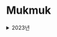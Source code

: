 # Mukmuk

<details>
<summary>2023년</summary>
<details>
<summary>4월</summary>
<details>
<summary>17일</summary>
<div markdown="1">
2023년 4월 17일 [알고리즘 - 수학] : https://velog.io/@rosesua318/23%EB%85%84-4%EC%9B%94-17%EC%9D%BC-%EC%95%8C%EA%B3%A0%EB%A6%AC%EC%A6%98
</div>
</details>

<details>
<summary>18일</summary>
<div markdown="1">
2023년 4월 18일 [알고리즘 - 수학] : https://velog.io/@rosesua318/23%EB%85%84-4%EC%9B%94-18%EC%9D%BC-%EC%95%8C%EA%B3%A0%EB%A6%AC%EC%A6%98-%EC%88%98%ED%95%99
</div>
</details>

<details>
<summary>19일</summary>
<div markdown="1">
2023년 4월 19일 [알고리즘 - 수학] : https://velog.io/@rosesua318/23%EB%85%84-4%EC%9B%94-19%EC%9D%BC-%EC%95%8C%EA%B3%A0%EB%A6%AC%EC%A6%98-%EC%88%98%ED%95%99
</div>
</details>

<details>
<summary>20일</summary>
<div markdown="1">
2023년 4월 20일 [알고리즘 - 수학] : https://velog.io/@rosesua318/23%EB%85%84-4%EC%9B%94-20%EC%9D%BC-%EC%95%8C%EA%B3%A0%EB%A6%AC%EC%A6%98-%EC%88%98%ED%95%99
</div>
</details>

<details>
<summary>21일</summary>
<div markdown="1">
2023년 4월 21일 [알고리즘 - 수학] : https://velog.io/@rosesua318/23%EB%85%84-4%EC%9B%94-21%EC%9D%BC-%EC%95%8C%EA%B3%A0%EB%A6%AC%EC%A6%98-%EC%88%98%ED%95%99
</div>
</details>

<details>
<summary>24일</summary>
<div markdown="1">
2023년 4월 24일 [알고리즘 - 자료구조] : https://velog.io/@rosesua318/23%EB%85%84-4%EC%9B%94-24%EC%9D%BC
</div>
</details>

<details>
<summary>25일</summary>
<div markdown="1">
2023년 4월 25일 [알고리즘 - 자료구조] : https://velog.io/@rosesua318/23%EB%85%84-4%EC%9B%94-24%EC%9D%BC-%EC%95%8C%EA%B3%A0%EB%A6%AC%EC%A6%98-%EC%9E%90%EB%A3%8C%EA%B5%AC%EC%A1%B0
</div>
</details>

<details>
<summary>26일</summary>
<div markdown="1">
2023년 4월 26일 [알고리즘 - 자료구조] : https://velog.io/@rosesua318/23%EB%85%84-4%EC%9B%94-25%EC%9D%BC-%EC%95%8C%EA%B3%A0%EB%A6%AC%EC%A6%98-%EC%9E%90%EB%A3%8C%EA%B5%AC%EC%A1%B0
</div>
</details>

<details>
<summary>27일</summary>
<div markdown="1">
2023년 4월 27일 [알고리즘 - 자료구조] : https://velog.io/@rosesua318/23%EB%85%84-4%EC%9B%94-27%EC%9D%BC-%EC%95%8C%EA%B3%A0%EB%A6%AC%EC%A6%98-%EC%9E%90%EB%A3%8C%EA%B5%AC%EC%A1%B0
</div>
</details>

<details>
<summary>28일</summary>
<div markdown="1">
2023년 4월 28일 [알고리즘 - 자료구조] : https://velog.io/@rosesua318/23%EB%85%84-4%EC%9B%94-28%EC%9D%BC-%EC%95%8C%EA%B3%A0%EB%A6%AC%EC%A6%98-%EC%9E%90%EB%A3%8C%EA%B5%AC%EC%A1%B0
</div>
</details>

<details>
<summary>29일</summary>
<div markdown="1">
2023년 4월 29일 [알고리즘 - 자료구조] : https://velog.io/@rosesua318/23%EB%85%84-4%EC%9B%94-29%EC%9D%BC-%EC%95%8C%EA%B3%A0%EB%A6%AC%EC%A6%98-%EC%9E%90%EB%A3%8C%EA%B5%AC%EC%A1%B0
</details>

<details>
<summary>30일</summary>
<div markdown="1">
2023년 4월 30일 [알고리즘 - 자료구조] : https://velog.io/@rosesua318/23%EB%85%84-4%EC%9B%94-30%EC%9D%BC-%EC%95%8C%EA%B3%A0%EB%A6%AC%EC%A6%98-%EC%9E%90%EB%A3%8C%EA%B5%AC%EC%A1%B0
</details>
</details>

<details>
<summary>5월</summary>
<details>
<summary>1일</summary>
<div markdown="1">
2023년 5월 1일 [알고리즘 - 자료구조] : https://velog.io/@rosesua318/23%EB%85%84-5%EC%9B%94-1%EC%9D%BC
</div>
</details>

<details>
<summary>2일</summary>
<div markdown="1">
2023년 5월 2일 [알고리즘 - 자료구조] : https://velog.io/@rosesua318/23%EB%85%84-5%EC%9B%94-2%EC%9D%BC-%EC%95%8C%EA%B3%A0%EB%A6%AC%EC%A6%98-%EC%9E%90%EB%A3%8C%EA%B5%AC%EC%A1%B0
</div>
</details>

<details>
<summary>3일</summary>
<div markdown="1">
2023년 5월 3일 [알고리즘 - 자료구조] : https://velog.io/@rosesua318/23%EB%85%84-5%EC%9B%94-3%EC%9D%BC-%EC%95%8C%EA%B3%A0%EB%A6%AC%EC%A6%98-%EC%9E%90%EB%A3%8C%EA%B5%AC%EC%A1%B0
</div>
</details>
  
<details>
<summary>4일</summary>
<div markdown="1">
2023년 5월 4일 [알고리즘 - 자료구조] : https://velog.io/@rosesua318/23%EB%85%84-5%EC%9B%94-4%EC%9D%BC-%EC%95%8C%EA%B3%A0%EB%A6%AC%EC%A6%98-%EC%9E%90%EB%A3%8C%EA%B5%AC%EC%A1%B0
</div>
</details>

<details>
<summary>5일</summary>
<div markdown="1">
2023년 5월 5일 [알고리즘 - 자료구조] : https://velog.io/@rosesua318/23%EB%85%84-5%EC%9B%94-5%EC%9D%BC-%EC%95%8C%EA%B3%A0%EB%A6%AC%EC%A6%98-%EC%9E%90%EB%A3%8C%EA%B5%AC%EC%A1%B0
</div>
</details>

<details>
<summary>8일</summary>
<div markdown="1">
2023년 5월 8일 [알고리즘 - DP] : https://velog.io/@rosesua318/23%EB%85%84-5%EC%9B%94-8%EC%9D%BC-%EC%95%8C%EA%B3%A0%EB%A6%AC%EC%A6%98-DP
</div>
</details>

<details>
<summary>9일</summary>
<div markdown="1">
2023년 5월 9일 [알고리즘 - DP] : https://velog.io/@rosesua318/23%EB%85%84-5%EC%9B%94-9%EC%9D%BC-%EC%95%8C%EA%B3%A0%EB%A6%AC%EC%A6%98-DP
</div>
</details>
  
<details>
<summary>10일</summary>
<div markdown="1">
2023년 5월 10일 [알고리즘 - DP] : https://velog.io/@rosesua318/23%EB%85%84-5%EC%9B%94-10%EC%9D%BC-%EC%95%8C%EA%B3%A0%EB%A6%AC%EC%A6%98-DP
</div>
</details>

<details>
<summary>11일</summary>
<div markdown="1">
2023년 5월 11일 [알고리즘 - DP] : https://velog.io/@rosesua318/23%EB%85%84-5%EC%9B%94-11%EC%9D%BC-%EC%95%8C%EA%B3%A0%EB%A6%AC%EC%A6%98-DP
</div>
</details>
  
<details>
<summary>12일</summary>
<div markdown="1">
2023년 5월 12일 [알고리즘 - DP] : https://velog.io/@rosesua318/23%EB%85%84-5%EC%9B%94-12%EC%9D%BC-%EC%95%8C%EA%B3%A0%EB%A6%AC%EC%A6%98-DP
</div>
</details>
  
<details>
<summary>15일</summary>
<div markdown="1">
2023년 5월 15일 [알고리즘 - DP] : https://velog.io/@rosesua318/23%EB%85%84-5%EC%9B%94-15%EC%9D%BC-%EC%95%8C%EA%B3%A0%EB%A6%AC%EC%A6%98-DP
</div>
</details>
  
<details>
<summary>16일</summary>
<div markdown="1">
2023년 5월 16일 [알고리즘 - DP] : https://velog.io/@rosesua318/23%EB%85%84-5%EC%9B%94-16%EC%9D%BC-%EC%95%8C%EA%B3%A0%EB%A6%AC%EC%A6%98-DP
</div>
</details>
  
<details>
<summary>17일</summary>
<div markdown="1">
2023년 5월 17일 [알고리즘 - DP] : https://velog.io/@rosesua318/23%EB%85%84-5%EC%9B%94-17%EC%9D%BC-%EC%95%8C%EA%B3%A0%EB%A6%AC%EC%A6%98-DP
</div>
</details>
  
<details>
<summary>18일</summary>
<div markdown="1">
2023년 5월 18일 [알고리즘 - DP] : https://velog.io/@rosesua318/23%EB%85%84-5%EC%9B%94-18%EC%9D%BC-%EC%95%8C%EA%B3%A0%EB%A6%AC%EC%A6%98-DP
</div>
</details>
  
<details>
<summary>19일</summary>
<div markdown="1">
2023년 5월 19일 [알고리즘 - DP] : https://velog.io/@rosesua318/23%EB%85%84-5%EC%9B%94-19%EC%9D%BC-%EC%95%8C%EA%B3%A0%EB%A6%AC%EC%A6%98-DP
</div>
</details>
  
<details>
<summary>22일</summary>
<div markdown="1">
2023년 5월 22일 [알고리즘 - 완탐] : https://velog.io/@rosesua318/23%EB%85%84-5%EC%9B%94-22%EC%9D%BC-%EC%95%8C%EA%B3%A0%EB%A6%AC%EC%A6%98-%EC%99%84%ED%83%90
</div>
</details>
  
<details>
<summary>23일</summary>
<div markdown="1">
2023년 5월 23일 [알고리즘 - 완탐] : https://velog.io/@rosesua318/23%EB%85%84-5%EC%9B%94-23%EC%9D%BC-%EC%95%8C%EA%B3%A0%EB%A6%AC%EC%A6%98-%EC%99%84%ED%83%90 
</div>
</details>
  
<details>
<summary>24일</summary>
<div markdown="1">
2023년 5월 24일 [알고리즘 - 완탐] : https://velog.io/@rosesua318/23%EB%85%84-5%EC%9B%94-24%EC%9D%BC-%EC%95%8C%EA%B3%A0%EB%A6%AC%EC%A6%98-%EC%99%84%ED%83%90 
</div>
</details>
  
<details>
<summary>26일</summary>
<div markdown="1">
2023년 5월 26일 [알고리즘 - 완탐] : https://velog.io/@rosesua318/23%EB%85%84-5%EC%9B%94-26%EC%9D%BC-%EC%95%8C%EA%B3%A0%EB%A6%AC%EC%A6%98-%EC%99%84%ED%83%90
</div>
</details>
  
<details>
<summary>27일</summary>
<div markdown="1">
2023년 5월 27일 (1) [알고리즘 - 완탐] : https://velog.io/@rosesua318/23%EB%85%84-5%EC%9B%94-27%EC%9D%BC-1-%EC%95%8C%EA%B3%A0%EB%A6%AC%EC%A6%98-%EC%99%84%ED%83%90
</div>
<div markdown="1">
2023년 5월 27일 (2) [알고리즘 - 완탐] : https://velog.io/@rosesua318/23%EB%85%84-5%EC%9B%94-27%EC%9D%BC-2-%EC%95%8C%EA%B3%A0%EB%A6%AC%EC%A6%98-%EC%99%84%ED%83%90
</div>
</details>
  
<details>
<summary>28일</summary>
<div markdown="1">
2023년 5월 28일 (1) [알고리즘 - 완탐] : https://velog.io/@rosesua318/23%EB%85%84-5%EC%9B%94-28%EC%9D%BC-1-%EC%95%8C%EA%B3%A0%EB%A6%AC%EC%A6%98-%EC%99%84%ED%83%90
</div>
<div markdown="1">
2023년 5월 28일 (2) [알고리즘 - 완탐] : https://velog.io/@rosesua318/23%EB%85%84-5%EC%9B%94-28%EC%9D%BC-2-%EC%95%8C%EA%B3%A0%EB%A6%AC%EC%A6%98-%EC%99%84%ED%83%90
</div>
</details>

</details>
  
<details>
<summary>6월</summary>
<details>
<summary>12일</summary>
<div markdown="1">
2023년 6월 12일 [알고리즘 - 그래프] : https://velog.io/@rosesua318/23%EB%85%84-6%EC%9B%94-12%EC%9D%BC-%EC%95%8C%EA%B3%A0%EB%A6%AC%EC%A6%98-%EA%B7%B8%EB%9E%98%ED%94%84
</div>
</details>

<details>
<summary>13일</summary>
<div markdown="1">
2023년 6월 13일 [알고리즘 - 그래프] : https://velog.io/@rosesua318/23%EB%85%84-6%EC%9B%94-13%EC%9D%BC-%EC%95%8C%EA%B3%A0%EB%A6%AC%EC%A6%98-%EA%B7%B8%EB%9E%98%ED%94%84
</div>
</details>
  
<details>
<summary>14일</summary>
<div markdown="1">
2023년 6월 14일 [알고리즘 - 그래프] : https://velog.io/@rosesua318/23%EB%85%84-6%EC%9B%94-14%EC%9D%BC-%EC%95%8C%EA%B3%A0%EB%A6%AC%EC%A6%98-%EA%B7%B8%EB%9E%98%ED%94%84
</div>
</details>
  
<details>
<summary>15일</summary>
<div markdown="1">
2023년 6월 15일 [알고리즘 - 그래프] : https://velog.io/@rosesua318/23%EB%85%84-6%EC%9B%94-15%EC%9D%BC-%EC%95%8C%EA%B3%A0%EB%A6%AC%EC%A6%98-%EA%B7%B8%EB%9E%98%ED%94%84
</div>
</details>
  
<details>
<summary>16일</summary>
<div markdown="1">
2023년 6월 16일 [알고리즘 - BFS] : https://velog.io/@rosesua318/23%EB%85%84-6%EC%9B%94-16%EC%9D%BC-%EC%95%8C%EA%B3%A0%EB%A6%AC%EC%A6%98-%EA%B7%B8%EB%9E%98%ED%94%84
</div>
</details>

<details>
<summary>17일</summary>
<div markdown="1">
2023년 6월 17일 [알고리즘 - BFS] : https://velog.io/@rosesua318/23%EB%85%84-6%EC%9B%94-17%EC%9D%BC-%EC%95%8C%EA%B3%A0%EB%A6%AC%EC%A6%98-BFS
</div>
</details>
  
<details>
<summary>19일</summary>
<div markdown="1">
2023년 6월 19일 [알고리즘 - 트리] : https://velog.io/@rosesua318/23%EB%85%84-6%EC%9B%94-19%EC%9D%BC-%EC%95%8C%EA%B3%A0%EB%A6%AC%EC%A6%98-%ED%8A%B8%EB%A6%AC
</div>
</details>

<details>
<summary>20일</summary>
<div markdown="1">
2023년 6월 20일 [알고리즘 - 트리] : https://velog.io/@rosesua318/23%EB%85%84-6%EC%9B%94-20%EC%9D%BC-%EC%95%8C%EA%B3%A0%EB%A6%AC%EC%A6%98-%ED%8A%B8%EB%A6%AC
</div>
</details>

<details>
<summary>27일</summary>
<div markdown="1">
문자열 나누기 [Java] : https://velog.io/@rosesua318/%EB%AC%B8%EC%9E%90%EC%97%B4-%EB%82%98%EB%88%84%EA%B8%B0-Java
</div>
</details>

<details>
<summary>28일</summary>
<div markdown="1">
2023년 6월 28일 [알고리즘 - BFS] : https://velog.io/@rosesua318/23%EB%85%84-6%EC%9B%94-28%EC%9D%BC-%EC%95%8C%EA%B3%A0%EB%A6%AC%EC%A6%98-BFS
</div>
</details>

<details>
<summary>29일</summary>
<div markdown="1">
2023년 6월 29일 [알고리즘 - BFS] : https://velog.io/@rosesua318/23%EB%85%84-6%EC%9B%94-29%EC%9D%BC-%EC%95%8C%EA%B3%A0%EB%A6%AC%EC%A6%98-BFS
</div>
</details>

<details>
<summary>30일</summary>
<div markdown="1">
2023년 6월 30일 [알고리즘 - BFS] : https://velog.io/@rosesua318/23%EB%85%84-6%EC%9B%94-30%EC%9D%BC-%EC%95%8C%EA%B3%A0%EB%A6%AC%EC%A6%98-BFS
</div>
</details>
  
</details>


<details>
<summary>7월</summary>
<details>
<summary>3일</summary>
<div markdown="1">
2023년 7월 3일 [알고리즘 - BFS] : https://velog.io/@rosesua318/23%EB%85%84-7%EC%9B%94-3%EC%9D%BC-%EC%95%8C%EA%B3%A0%EB%A6%AC%EC%A6%98-BFS
</div>
</details>

<details>
<summary>5일</summary>
<div markdown="1">
2023년 7월 5일 [알고리즘 - 시뮬레이션] : https://velog.io/@rosesua318/23%EB%85%84-7%EC%9B%94-5%EC%9D%BC-%EC%95%8C%EA%B3%A0%EB%A6%AC%EC%A6%98-%EC%8B%9C%EB%AE%AC%EB%A0%88%EC%9D%B4%EC%85%98
</div>
</details>

<details>
<summary>6일</summary>
<div markdown="1">
2023년 7월 6일 [알고리즘 - 그리디] : https://velog.io/@rosesua318/23%EB%85%84-7%EC%9B%94-6%EC%9D%BC-%EC%95%8C%EA%B3%A0%EB%A6%AC%EC%A6%98-%EA%B7%B8%EB%A6%AC%EB%94%94
</div>
</details>

<details>
<summary>7일</summary>
<div markdown="1">
2023년 7월 7일 [알고리즘 - 그리디] : https://velog.io/@rosesua318/23%EB%85%84-7%EC%9B%94-7%EC%9D%BC-%EC%95%8C%EA%B3%A0%EB%A6%AC%EC%A6%98-%EA%B7%B8%EB%A6%AC%EB%94%94
</div>
</details>

<details>
<summary>10일</summary>
<div markdown="1">
2023년 7월 10일 [알고리즘 - 그리디] : https://velog.io/@rosesua318/23%EB%85%84-7%EC%9B%94-10%EC%9D%BC-%EC%95%8C%EA%B3%A0%EB%A6%AC%EC%A6%98-%EA%B7%B8%EB%A6%AC%EB%94%94
</div>
</details>

<details>
<summary>11일</summary>
<div markdown="1">
2023년 7월 11일 [알고리즘 - 그리디] : https://velog.io/@rosesua318/23%EB%85%84-7%EC%9B%94-11%EC%9D%BC-%EC%95%8C%EA%B3%A0%EB%A6%AC%EC%A6%98-%EA%B7%B8%EB%A6%AC%EB%94%94
</div>
</details>

<details>
<summary>12일</summary>
<div markdown="1">
2023년 7월 12일 [알고리즘 - 그리디] : https://velog.io/@rosesua318/23%EB%85%84-7%EC%9B%94-12%EC%9D%BC-%EC%95%8C%EA%B3%A0%EB%A6%AC%EC%A6%98-%EA%B7%B8%EB%A6%AC%EB%94%94
</div>
</details>

<details>
<summary>13일</summary>
<div markdown="1">
2023년 7월 13일 [알고리즘 - 이분탐색] : https://velog.io/@rosesua318/23%EB%85%84-7%EC%9B%94-13%EC%9D%BC-%EC%95%8C%EA%B3%A0%EB%A6%AC%EC%A6%98-%EC%9D%B4%EB%B6%84%ED%83%90%EC%83%89
</div>
</details>

<details>
<summary>14일</summary>
<div markdown="1">
2023년 7월 14일 [알고리즘 - 이분탐색] : https://velog.io/@rosesua318/23%EB%85%84-7%EC%9B%94-14%EC%9D%BC-%EC%95%8C%EA%B3%A0%EB%A6%AC%EC%A6%98-%EC%9D%B4%EB%B6%84%ED%83%90%EC%83%89
</div>
</details>

<details>
<summary>15일</summary>
<div markdown="1">
2023년 7월 15일 [알고리즘 - 이분탐색] : https://velog.io/@rosesua318/23%EB%85%84-7%EC%9B%94-15%EC%9D%BC-%EC%95%8C%EA%B3%A0%EB%A6%AC%EC%A6%98-%EC%9D%B4%EB%B6%84%ED%83%90%EC%83%89
</div>
</details>

<details>
<summary>17일</summary>
<div markdown="1">
2023년 7월 17일 [알고리즘 - 분할 정복] : https://velog.io/@rosesua318/23%EB%85%84-7%EC%9B%94-17%EC%9D%BC-%EC%95%8C%EA%B3%A0%EB%A6%AC%EC%A6%98-%EB%B6%84%ED%95%A0-%EC%A0%95%EB%B3%B5
</div>
</details>

<details>
<summary>19일</summary>
<div markdown="1">
2023년 7월 19일 [알고리즘 - 분할 정복] : https://velog.io/@rosesua318/23%EB%85%84-7%EC%9B%94-19%EC%9D%BC-%EC%95%8C%EA%B3%A0%EB%A6%AC%EC%A6%98-%EB%B6%84%ED%95%A0-%EC%A0%95%EB%B3%B5
</div>
</details>

<details>
<summary>20일</summary>
<div markdown="1">
2023년 7월 20일 [알고리즘 - 해싱, 시간파싱] : https://velog.io/@rosesua318/23%EB%85%84-7%EC%9B%94-20%EC%9D%BC-%EC%95%8C%EA%B3%A0%EB%A6%AC%EC%A6%98-%ED%95%B4%EC%8B%B1-%EC%8B%9C%EA%B0%84%ED%8C%8C%EC%8B%B1
</div>
</details>

<details>
<summary>21일</summary>
<div markdown="1">
2023년 7월 21일 [알고리즘 - 정렬] : https://velog.io/@rosesua318/23%EB%85%84-7%EC%9B%94-21%EC%9D%BC-%EC%95%8C%EA%B3%A0%EB%A6%AC%EC%A6%98-%EC%A0%95%EB%A0%AC
</div>
</details>

<details>
<summary>22일</summary>
<div markdown="1">
2023년 7월 22일 [알고리즘 - 정렬] : https://velog.io/@rosesua318/23%EB%85%84-7%EC%9B%94-22%EC%9D%BC-%EC%95%8C%EA%B3%A0%EB%A6%AC%EC%A6%98-%EC%A0%95%EB%A0%AC
</div>
</details>

<details>
<summary>24일</summary>
<div markdown="1">
2023년 7월 24일 [알고리즘 - 브루트 포스 - 순열] : https://velog.io/@rosesua318/23%EB%85%84-7%EC%9B%94-24%EC%9D%BC-%EC%95%8C%EA%B3%A0%EB%A6%AC%EC%A6%98-%EB%B8%8C%EB%A3%A8%ED%8A%B8-%ED%8F%AC%EC%8A%A4-%EC%88%9C%EC%97%B4
</div>
</details>

<details>
<summary>25일</summary>
<div markdown="1">
2023년 7월 25일 [알고리즘 - 브루트 포스 : 재귀] : https://velog.io/@rosesua318/23%EB%85%84-7%EC%9B%94-25%EC%9D%BC-%EC%95%8C%EA%B3%A0%EB%A6%AC%EC%A6%98-%EB%B8%8C%EB%A3%A8%ED%8A%B8-%ED%8F%AC%EC%8A%A4-%EC%9E%AC%EA%B7%80
</div>
</details>

<details>
<summary>26일</summary>
<div markdown="1">
2023년 7월 26일 [알고리즘 - 브루트 포스 : 재귀] : https://velog.io/@rosesua318/23%EB%85%84-7%EC%9B%94-26%EC%9D%BC-%EC%95%8C%EA%B3%A0%EB%A6%AC%EC%A6%98-%EB%B8%8C%EB%A3%A8%ED%8A%B8-%ED%8F%AC%EC%8A%A4-%EC%9E%AC%EA%B7%80
</div>
</details>

<details>
<summary>27일</summary>
<div markdown="1">
2023년 7월 27일 [알고리즘 - 브루트 포스 : 재귀(백트래킹)] : https://velog.io/@rosesua318/23%EB%85%84-7%EC%9B%94-27%EC%9D%BC-%EC%95%8C%EA%B3%A0%EB%A6%AC%EC%A6%98-%EB%B8%8C%EB%A3%A8%ED%8A%B8-%ED%8F%AC%EC%8A%A4-%EC%9E%AC%EA%B7%80%EB%B0%B1%ED%8A%B8%EB%9E%98%ED%82%B9
</div>
</details>

<details>
<summary>28일</summary>
<div markdown="1">
2023년 7월 28일 [알고리즘 - 자료구조 활용] : https://velog.io/@rosesua318/23%EB%85%84-7%EC%9B%94-28%EC%9D%BC-%EC%95%8C%EA%B3%A0%EB%A6%AC%EC%A6%98-%EC%9E%90%EB%A3%8C%EA%B5%AC%EC%A1%B0-%ED%99%9C%EC%9A%A9
</div>
</details>

<details>
<summary>31일</summary>
<div markdown="1">
2023년 7월 31일 [알고리즘 - 자료구조 활용] : https://velog.io/@rosesua318/23%EB%85%84-7%EC%9B%94-31%EC%9D%BC-%EC%95%8C%EA%B3%A0%EB%A6%AC%EC%A6%98-%EC%9E%90%EB%A3%8C%EA%B5%AC%EC%A1%B0-%ED%99%9C%EC%9A%A9
</div>
</details>
</details>

<details>
<summary>8월</summary>

<details>
<summary>1일</summary>
<div markdown="1">
2023년 8월 1일 [알고리즘 - 자료구조 활용] : https://velog.io/@rosesua318/23%EB%85%84-8%EC%9B%94-1%EC%9D%BC-%EC%95%8C%EA%B3%A0%EB%A6%AC%EC%A6%98-%EC%9E%90%EB%A3%8C%EA%B5%AC%EC%A1%B0-%ED%99%9C%EC%9A%A9
</div>
</details>

<details>
<summary>2일</summary>
<div markdown="1">
2023년 8월 2일 [알고리즘 - sorting & thinking] : https://velog.io/@rosesua318/23%EB%85%84-8%EC%9B%94-2%EC%9D%BC-%EC%95%8C%EA%B3%A0%EB%A6%AC%EC%A6%98-
</div>
</details>

<details>
<summary>3일</summary>
<div markdown="1">
2023년 8월 3일 [알고리즘 - sorting & thinking] : https://velog.io/@rosesua318/23%EB%85%84-8%EC%9B%94-3%EC%9D%BC-%EC%95%8C%EA%B3%A0%EB%A6%AC%EC%A6%98-sorting-thinking
</div>
</details>

<details>
<summary>7일</summary>
<div markdown="1">
2023년 8월 7일 [알고리즘 - 투 포인터] : https://velog.io/@rosesua318/23%EB%85%84-8%EC%9B%94-7%EC%9D%BC-%EC%95%8C%EA%B3%A0%EB%A6%AC%EC%A6%98-%ED%88%AC-%ED%8F%AC%EC%9D%B8%ED%84%B0
</div>
</details>

<details>
<summary>8일</summary>
<div markdown="1">
2023년 8월 8일 [알고리즘 - sorting & thinking] : https://velog.io/@rosesua318/23%EB%85%84-8%EC%9B%94-8%EC%9D%BC-%EC%95%8C%EA%B3%A0%EB%A6%AC%EC%A6%98-sorting-thinking
</div>
</details>

<details>
<summary>9일</summary>
<div markdown="1">
2023년 8월 9일 [알고리즘 - sorting & thinking] : https://velog.io/@rosesua318/23%EB%85%84-8%EC%9B%94-9%EC%9D%BC-%EC%95%8C%EA%B3%A0%EB%A6%AC%EC%A6%98-sorting-thinking
</div>
</details>

<details>
<summary>10일</summary>
<div markdown="1">
2023년 8월 10일 [알고리즘 - 그리디] : https://velog.io/@rosesua318/23%EB%85%84-8%EC%9B%94-10%EC%9D%BC-%EC%95%8C%EA%B3%A0%EB%A6%AC%EC%A6%98-%EA%B7%B8%EB%A6%AC%EB%94%94 
</div>
</details>

<details>
<summary>11일</summary>
<div markdown="1">
2023년 8월 11일 [알고리즘 - 슬라이딩 윈도우] : https://velog.io/@rosesua318/23%EB%85%84-8%EC%9B%94-11%EC%9D%BC-%EC%95%8C%EA%B3%A0%EB%A6%AC%EC%A6%98-%EC%8A%AC%EB%9D%BC%EC%9D%B4%EB%94%A9-%EC%9C%88%EB%8F%84%EC%9A%B0
</div>
</details>


<details>
<summary>14일</summary>
<div markdown="1">
2023년 8월 14일 [알고리즘 - 그리디] : https://velog.io/@rosesua318/23%EB%85%84-8%EC%9B%94-14%EC%9D%BC-%EC%95%8C%EA%B3%A0%EB%A6%AC%EC%A6%98-%EA%B7%B8%EB%A6%AC%EB%94%94
</div>
</details>

<details>
<summary>15일</summary>
<div markdown="1">
2023년 8월 15일 [알고리즘 - 우선순위 큐] : https://velog.io/@rosesua318/23%EB%85%84-8%EC%9B%94-15%EC%9D%BC-%EC%95%8C%EA%B3%A0%EB%A6%AC%EC%A6%98-%EC%9A%B0%EC%84%A0%EC%88%9C%EC%9C%84-%ED%81%90
</div>
</details>

<details>
<summary>16일</summary>
<div markdown="1">
2023년 8월 16일 [알고리즘 - 그리디] : https://velog.io/@rosesua318/23%EB%85%84-8%EC%9B%94-16%EC%9D%BC-%EC%95%8C%EA%B3%A0%EB%A6%AC%EC%A6%98-%EA%B7%B8%EB%A6%AC%EB%94%94
</div>
</details>

<details>
<summary>17일</summary>
<div markdown="1">
2023년 8월 17일 [알고리즘 - 그리디] : https://velog.io/@rosesua318/23%EB%85%84-8%EC%9B%94-17%EC%9D%BC-%EC%95%8C%EA%B3%A0%EB%A6%AC%EC%A6%98-%EA%B7%B8%EB%A6%AC%EB%94%94
</div>
</details>


</details>

</details>



